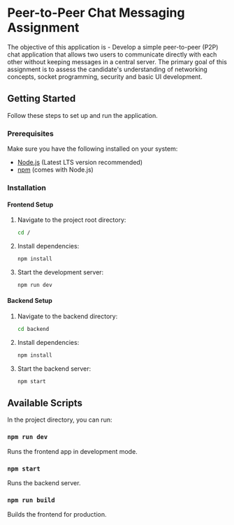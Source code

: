 # Peer-to-Peer Chat Messaging Assignment

The objective of this application is - Develop a simple peer-to-peer (P2P) chat application that allows two users to communicate directly with each other without keeping messages in a central server. The primary goal of this assignment is to assess the candidate's understanding of networking concepts, socket programming, security and basic UI development.

## Getting Started

Follow these steps to set up and run the application.

### Prerequisites

Make sure you have the following installed on your system:
- [Node.js](https://nodejs.org/) (Latest LTS version recommended)
- [npm](https://www.npmjs.com/) (comes with Node.js)

### Installation

#### Frontend Setup
1. Navigate to the project root directory:
   ```sh
   cd /
   ```
2. Install dependencies:
   ```sh
   npm install
   ```
3. Start the development server:
   ```sh
   npm run dev
   ```

#### Backend Setup
1. Navigate to the backend directory:
   ```sh
   cd backend
   ```
2. Install dependencies:
   ```sh
   npm install
   ```
3. Start the backend server:
   ```sh
   npm start
   ```
## Available Scripts

In the project directory, you can run:

### `npm run dev`
Runs the frontend app in development mode.

### `npm start`
Runs the backend server.

### `npm run build`
Builds the frontend for production.
